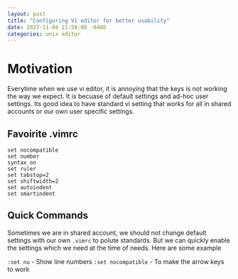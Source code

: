 ```yaml
---
layout: post
title: "Configuring Vi editor for better usability"
date: 2022-11-04 21:58:00 -0400
categories: unix editor
---
```


# Motivation
Everytime when we use vi editor, it is annoying that the keys is not working the way we expect.
It is becuase of default settings and ad-hoc user settings. Its good idea to have standard vi setting that works for all in shared accounts or our own user specific settings.

## Favoirite .vimrc
```
set nocompatible
set number
syntax on
set ruler
set tabstop=2
set shiftwidth=2
set autoindent
set smartindent
```

## Quick Commands
Sometimes we are in shared account, we should not change default settings with our own `.vimrc` to polute standards. But we can quickly enable the settings which we need at the time of needs.
Here are some example

`:set nu` - Show line numbers
`:set nocompatible` - To make the arrow keys to work
